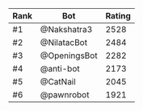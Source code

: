 Rank|Bot|Rating
---|---|---
#1|@Nakshatra3|2528
#2|@NilatacBot|2484
#3|@OpeningsBot|2282
#4|@anti-bot|2173
#5|@CatNail|2045
#6|@pawnrobot|1921
